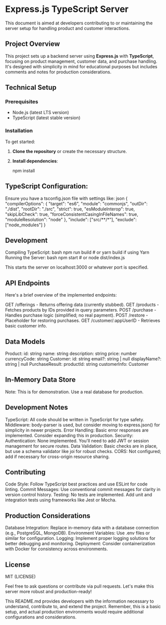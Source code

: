 
# Express.js TypeScript Server

This document is aimed at developers contributing to or maintaining the server setup for handling product and customer interactions.

## Project Overview

This project sets up a backend server using **Express.js** with **TypeScript**, focusing on product management, customer data, and purchase handling. It's designed with simplicity in mind for educational purposes but includes comments and notes for production considerations.

## Technical Setup

### Prerequisites

- Node.js (latest LTS version)
- TypeScript (latest stable version)

### Installation

To get started:

1. **Clone the repository** or create the necessary structure.

2. **Install dependencies**:

   npm install


## TypeScript Configuration:

Ensure you have a tsconfig.json file with settings like:
json
{
  "compilerOptions": {
    "target": "es6",
    "module": "commonjs",
    "outDir": "./dist",
    "rootDir": "./src",
    "strict": true,
    "esModuleInterop": true,
    "skipLibCheck": true,
    "forceConsistentCasingInFileNames": true,
    "moduleResolution": "node"
  },
  "include": ["src/**/*"],
  "exclude": ["node_modules"]
}

## Development

Compiling TypeScript:
bash
npm run build  # or yarn build if using Yarn
Running the Server:
bash
npm start  # or node dist/index.js

This starts the server on localhost:3000 or whatever port is specified.

## API Endpoints

Here's a brief overview of the implemented endpoints:

GET /offerings - Returns offering data (currently stubbed).
GET /products - Fetches products by IDs provided in query parameters.
POST /purchase - Handles purchase logic (simplified; no real payment).
POST /restore - Placeholder for restoring purchases.
GET /customer/:appUserID - Retrieves basic customer info.

## Data Models

Product: 
id: string
name: string
description: string
price: number
currencyCode: string
Customer: 
id: string
email?: string | null
displayName?: string | null
PurchaseResult: 
productId: string
customerInfo: Customer

## In-Memory Data Store

Note: This is for demonstration. Use a real database for production.

## Development Notes

TypeScript: All code should be written in TypeScript for type safety. 
Middleware: body-parser is used, but consider moving to express.json() for simplicity in newer projects.
Error Handling: Basic error responses are implemented. Consider expanding this in production.
Security: 
Authentication: None implemented. You'll need to add JWT or session management for secure routes.
Data Validation: Basic checks are in place, but use a schema validator like joi for robust checks.
CORS: Not configured; add if necessary for cross-origin resource sharing.

## Contributing

Code Style: Follow TypeScript best practices and use ESLint for code linting.
Commit Messages: Use conventional commit messages for clarity in version control history.
Testing: No tests are implemented. Add unit and integration tests using frameworks like Jest or Mocha.

## Production Considerations

Database Integration: Replace in-memory data with a database connection (e.g., PostgreSQL, MongoDB).
Environment Variables: Use .env files or similar for configuration.
Logging: Implement proper logging solutions for better debugging and monitoring.
Deployment: Consider containerization with Docker for consistency across environments.

## License

MIT (LICENSE)

Feel free to ask questions or contribute via pull requests. Let's make this server more robust and production-ready!

This README.md provides developers with the information necessary to understand, contribute to, and extend the project. Remember, this is a basic setup, and actual production environments would require additional configurations and considerations.

